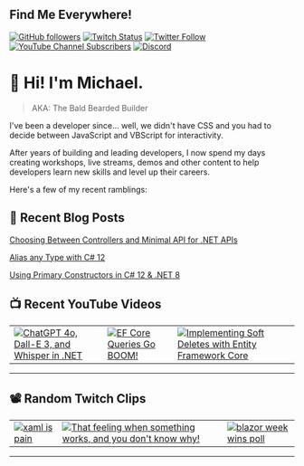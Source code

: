 ## Find Me Everywhere!

[![GitHub followers](https://img.shields.io/github/followers/michaeljolley?style=social)](https://github.com/michaeljolley) [![Twitch Status](https://img.shields.io/twitch/status/baldbeardedbuilder?style=social)](https://twitch.tv/baldbeardedbuilder) [![Twitter Follow](https://img.shields.io/twitter/follow/michaeljolley?style=social)](https://twitter.com/michaeljolley) [![YouTube Channel Subscribers](https://img.shields.io/youtube/channel/subscribers/UCn2FoDbv_veJB_UbrF93_jw?style=social)](https://youtube.com/baldbeardedbuilder) [![Discord](https://img.shields.io/discord/565665509350178827)](https://discord.gg/XSG7HJm)

# 👋 Hi! I'm Michael.

> AKA: The Bald Bearded Builder

I've been a developer since... well, we didn't have CSS and you had to decide between JavaScript and VBScript for interactivity.

After years of building and leading developers, I now spend my days creating workshops, live streams, demos and other content to help developers learn new skills and level up their careers.

Here's a few of my recent ramblings:

## 📝 Recent Blog Posts


[Choosing Between Controllers and Minimal API for .NET APIs](https:&#x2F;&#x2F;baldbeardedbuilder.com&#x2F;blog&#x2F;choosing-between-dotnet-controllers-and-minimal-apis&#x2F;)


[Alias any Type with C# 12](https:&#x2F;&#x2F;baldbeardedbuilder.com&#x2F;blog&#x2F;alias-any-type-in-csharp-12&#x2F;)


[Using Primary Constructors in C# 12 &amp; .NET 8](https:&#x2F;&#x2F;baldbeardedbuilder.com&#x2F;blog&#x2F;primary-constructors-in-csharp-12-dotnet&#x2F;)


## 📺 Recent YouTube Videos

<table>
  <tr>
    <td>
      <a href="https://www.youtube.com/watch?v=BKeaojX45w0" target="_blank">
        <img style="align=center" src="https://i2.ytimg.com/vi/BKeaojX45w0/mqdefault.jpg" alt="ChatGPT 4o, Dall-E 3, and Whisper in .NET"/>
      </a>
    </td>
    <td>
      <a href="https://www.youtube.com/watch?v=6I7v_mHbRYI" target="_blank">
        <img style="align=center" src="https://i2.ytimg.com/vi/6I7v_mHbRYI/mqdefault.jpg" alt="EF Core Queries Go BOOM!"/>
      </a>
    </td>
    <td>
      <a href="https://www.youtube.com/watch?v=B9C4iK8IGbQ" target="_blank">
        <img style="align=center" src="https://i2.ytimg.com/vi/B9C4iK8IGbQ/mqdefault.jpg" alt="Implementing Soft Deletes with Entity Framework Core"/>
      </a>
    </td>
  </tr>
</table>

---

## 📽️ Random Twitch Clips

<table>
  <tr>
    <td>
      <a href="https://clips.twitch.tv/SuspiciousAmazingGaurAllenHuhu-OZtJcJxYaaUnM2Uw" target="_blank">
        <img src="https://clips-media-assets2.twitch.tv/4LniCTmbSXCcWGmlJzNlMA/AT-cm%7C4LniCTmbSXCcWGmlJzNlMA-preview-480x272.jpg" alt="xaml is pain"/>
      </a>
    </td>
    <td>
      <a href="https://clips.twitch.tv/BumblingSilkyYogurtShazBotstix-434-H7wF46tQD3yx" target="_blank">
        <img src="https://clips-media-assets2.twitch.tv/AT-cm%7C1073008153-preview-480x272.jpg" alt="That feeling when something works, and you don&#39;t know why!"/>
      </a>
    </td>
    <td>
      <a href="https://clips.twitch.tv/ZealousEncouragingLouseEleGiggle" target="_blank">
        <img src="https://clips-media-assets2.twitch.tv/AT-cm%7C876571504-preview-480x272.jpg" alt="blazor week wins poll"/>
      </a>
    </td>
  </tr>
</table>

---
